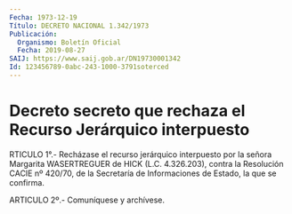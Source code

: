 ```yaml
---
Fecha: 1973-12-19
Título: DECRETO NACIONAL 1.342/1973
Publicación:
  Organismo: Boletín Oficial
  Fecha: 2019-08-27
SAIJ: https://www.saij.gob.ar/DN19730001342
Id: 123456789-0abc-243-1000-3791soterced
---
```

# Decreto secreto que rechaza el Recurso Jerárquico interpuesto

<a id="1"></a>
RTICULO 1°.- Recházase el recurso jerárquico interpuesto por la señora Margarita WASERTREGUER de HICK (L.C. 4.326.203), contra la Resolución CACIE nº 420/70, de la Secretaría de Informaciones de Estado, la que se confirma.

<a id="2"></a>
ARTICULO 2º.- Comuníquese y archívese.